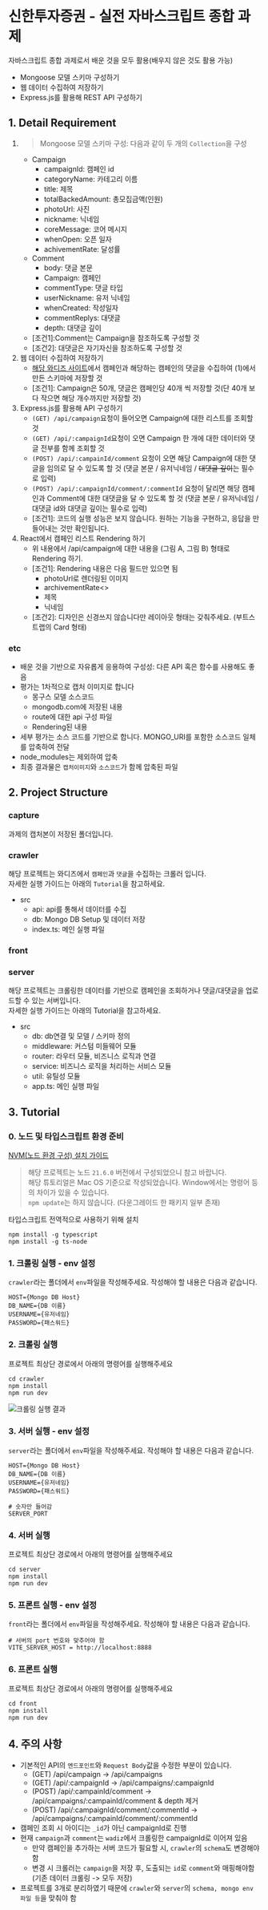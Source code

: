 # 신한투자증권 - 실전 자바스크립트 종합 과제

자바스크립트 종합 과제로서 배운 것을 모두 활용(배우지 않은 것도 활용 가능)

-   Mongoose 모델 스키마 구성하기
-   웹 데이터 수집하여 저장하기
-   Express.js를 활용해 REST API 구성하기

## 1. Detail Requirement

1. > Mongoose 모델 스키마 구성: 다음과 같이 두 개의 `Collection`을 구성
    - Campaign
        - campaignId: 캠페인 id
        - categoryName: 카테고리 이름
        - title: 제목
        - totalBackedAmount: 총모집금액(인원)
        - photoUrl: 사진
        - nickname: 닉네임
        - coreMessage: 코어 메시지
        - whenOpen: 오픈 일자
        - achivementRate: 달성률
    - Comment
        - body: 댓글 본문
        - Campaign: 캠페인
        - commentType: 댓글 타입
        - userNickname: 유저 닉네임
        - whenCreated: 작성일자
        - commentReplys: 대댓글
        - depth: 대댓글 깊이
    - \[조건1\]:Comment는 Campaign을 참조하도록 구성할 것
    - \[조건2\]: 대댓글은 자기자신을 참조하도록 구성할 것
2. 웹 데이터 수집하여 저장하기
    - [해당 와디즈 사이트](https://www.wadiz.kr/web/wreward/main?order=support)에서 캠페인과 해당하는 캠페인의 댓글을 수집하여 (1)에서 만든 스키마에 저장할 것
    - \[조건1\]: Campaign은 50개, 댓글은 캠페인당 40개 씩 저장할 것(단 40개 보다 작으면 해당 개수까지만 저장할 것)
3. Express.js를 활용해 API 구성하기
    - `(GET) /api/campaign`요청이 들어오면 Campaign에 대한 리스트를 조회할 것
    - `(GET) /api/:campaignId`요청이 오면 Campaign 한 개에 대한 데이터와 댓글 전부를 함께 조회할 것
    - `(POST) /api/:campainId/comment` 요청이 오면 해당 Campaign에 대한 댓글을 임의로 달 수 있도록 할 것 (댓글 본문 / 유저닉네임 / ~~대댓글 깊이~~는 필수로 입력)
    - `(POST) /api/:campaignId/comment/:commentId` 요청이 달리면 해당 캠페인과 Comment에 대한 대댓글을 달 수 있도록 할 것 (댓글 본문 / 유저닉네임 / 대댓글 id와 대댓글 깊이는 필수로 입력)
    - \[조건1\]: 코드의 실행 성능은 보지 않습니다. 원하는 기능을 구현하고, 응답을 만들어내는 것만 확인됩니다.
4. React에서 캠페인 리스트 Rendering 하기
    - 위 내용에서 /api/campaign에 대한 내용을 (그림 A, 그림 B) 형태로 Rendering 하기.
    - \[조건1\]: Rendering 내용은 다음 필드만 있으면 됨
        - photoUrl로 렌더링된 이미지
        - archivementRate<>
        - 제목
        - 닉네임
    - \[조건2\]: 디자인은 신경쓰지 않습니다만 레이아웃 형태는 갖춰주세요. (부트스트랩의 Card 형태)

### etc

-   배운 것을 기반으로 자유롭게 응용하여 구성성: 다른 API 혹은 함수를 사용해도 좋음
-   평가는 1차적으로 캡처 이미지로 합니다
    -   몽구스 모델 소스코드
    -   mongodb.com에 저장된 내용
    -   route에 대한 api 구성 파일
    -   Rendering된 내용
-   세부 평가는 소스 코드를 기반으로 합니다. MONGO_URI를 포함한 소스코드 일체를 압축하여 전달
-   node_modules는 제외하여 압축
-   최종 결과물은 `캡처이미지`와 `소스코드`가 함께 압축된 파일

## 2. Project Structure

### capture

과제의 캡처본이 저장된 폴더입니다.

### crawler

해당 프로젝트는 와디즈에서 `캠페인`과 `댓글`을 수집하는 크롤러 입니다.  
자세한 실행 가이드는 아래의 `Tutorial`을 참고하세요.

-   src
    -   api: api를 통해서 데이터를 수집
    -   db: Mongo DB Setup 및 데이터 저장
    -   index.ts: 메인 실행 파일

### front

### server

해당 프로젝트는 크롤링한 데이터를 기반으로 캠페인을 조회하거나 댓글/대댓글을 업로드할 수 있는 서버입니다.  
자세한 실행 가이드는 아래의 Tutorial을 참고하세요.

-   src
    -   db: db연결 및 모델 / 스키마 정의
    -   middleware: 커스텀 미들웨어 모듈
    -   router: 라우터 모듈, 비즈니스 로직과 연결
    -   service: 비즈니스 로직을 처리하는 서비스 모듈
    -   util: 유틸성 모듈
    -   app.ts: 메인 실행 파일

## 3. Tutorial

### 0. 노드 및 타입스크립트 환경 준비

[NVM(노드 환경 구성) 설치 가이드](https://jang8584.tistory.com/295)

> 해당 프로젝트는 노드 `21.6.0` 버전에서 구성되었으니 참고 바랍니다.  
> 해당 튜토리얼은 Mac OS 기준으로 작성되었습니다. Window에서는 명령어 등의 차이가 있을 수 있습니다.  
> `npm update`는 하지 않습니다. (다운그레이드 한 패키지 일부 존재)

타입스크립트 전역적으로 사용하기 위해 설치

```
npm install -g typescript
npm install -g ts-node
```

### 1. 크롤링 실행 - env 설정

`crawler`라는 폴더에서 `env`파일을 작성해주세요. 작성해야 할 내용은 다음과 같습니다.

```
HOST={Mongo DB Host}
DB_NAME={DB 이름}
USERNAME={유저네임}
PASSWORD={패스워드}
```

### 2. 크롤링 실행

프로젝트 최상단 경로에서 아래의 명령어를 실행해주세요

```
cd crawler
npm install
npm run dev
```

![크롤링 실행 결과](https://github.com/EastWon0103/shinhan-javascript-assignment/blob/main/capture/%ED%81%AC%EB%A1%A4%EB%A7%81%EC%99%84%EB%A3%8C%EC%BA%A1%EC%B2%98.png?raw=true)

### 3. 서버 실행 - env 설정

`server`라는 폴더에서 `env`파일을 작성해주세요. 작성해야 할 내용은 다음과 같습니다.

```
HOST={Mongo DB Host}
DB_NAME={DB 이름}
USERNAME={유저네임}
PASSWORD={패스워드}

# 숫자만 들어감
SERVER_PORT
```

### 4. 서버 실행

프로젝트 최상단 경로에서 아래의 명령어를 실행해주세요

```
cd server
npm install
npm run dev
```

### 5. 프론트 실행 - env 설정

`front`라는 폴더에서 `env`파일을 작성해주세요. 작성해야 할 내용은 다음과 같습니다.

```
# 서버의 port 번호와 맞추어야 함
VITE_SERVER_HOST = http://localhost:8888
```

### 6. 프론트 실행

프로젝트 최상단 경로에서 아래의 명령어를 실행해주세요

```
cd front
npm install
npm run dev
```

## 4. 주의 사항

-   기본적인 API의 `엔드포인트`와 `Request Body`값을 수정한 부분이 있습니다.
    -   (GET) /api/campaign -> /api/campaigns
    -   (GET) /api/:campaignId -> /api/campaigns/:campaignId
    -   (POST) /api/:campainId/comment -> /api/campaigns/:campainId/comment & depth 제거
    -   (POST) /api/:campaignId/comment/:commentId -> /api/campaigns/:campainId/comment/:commentId
-   캠페인 조회 시 아이디는 `_id`가 아닌 campaignId로 진행
-   현재 `campaign`과 `comment`는 `wadiz`에서 크롤링한 campaignId로 이어져 있음
    -   만약 캠페인을 추가하는 서버 코드가 필요할 시, `crawler`의 `schema`도 변경해야함
    -   변경 시 크롤러는 `campaign`을 저장 후, 도출되는 `id`로 `comment`와 매핑해야함 (기존 데이터 크롤링 -> 모두 저장)
-   프로젝트를 3개로 분리하였기 때문에 `crawler`와 `server`의 `schema, mongo env 파일 등`을 맞춰야 함
